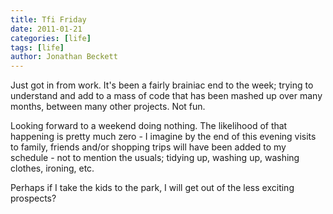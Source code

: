 ```yaml
---
title: Tfi Friday
date: 2011-01-21
categories: [life]
tags: [life]
author: Jonathan Beckett
---
```


Just got in from work. It's been a fairly brainiac end to the week; trying to understand and add to a mass of code that has been mashed up over many months, between many other projects. Not fun.

Looking forward to a weekend doing nothing. The likelihood of that happening is pretty much zero - I imagine by the end of this evening visits to family, friends and/or shopping trips will have been added to my schedule - not to mention the usuals; tidying up, washing up, washing clothes, ironing, etc.

Perhaps if I take the kids to the park, I will get out of the less exciting prospects?